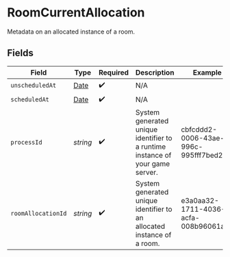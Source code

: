 # RoomCurrentAllocation

Metadata on an allocated instance of a room.


## Fields

| Field                                                                                         | Type                                                                                          | Required                                                                                      | Description                                                                                   | Example                                                                                       |
| --------------------------------------------------------------------------------------------- | --------------------------------------------------------------------------------------------- | --------------------------------------------------------------------------------------------- | --------------------------------------------------------------------------------------------- | --------------------------------------------------------------------------------------------- |
| `unscheduledAt`                                                                               | [Date](https://developer.mozilla.org/en-US/docs/Web/JavaScript/Reference/Global_Objects/Date) | :heavy_check_mark:                                                                            | N/A                                                                                           |                                                                                               |
| `scheduledAt`                                                                                 | [Date](https://developer.mozilla.org/en-US/docs/Web/JavaScript/Reference/Global_Objects/Date) | :heavy_check_mark:                                                                            | N/A                                                                                           |                                                                                               |
| `processId`                                                                                   | *string*                                                                                      | :heavy_check_mark:                                                                            | System generated unique identifier to a runtime instance of your game server.                 | cbfcddd2-0006-43ae-996c-995fff7bed2e                                                          |
| `roomAllocationId`                                                                            | *string*                                                                                      | :heavy_check_mark:                                                                            | System generated unique identifier to an allocated instance of a room.                        | e3a0aa32-1711-4036-acfa-008b96061a78                                                          |